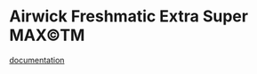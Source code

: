 # Airwick Freshmatic Extra Super MAX©TM

[documentation](https://docs.google.com/document/d/1d5aHkLQ1Vst1asTmGfEMo-kszlfPMPUsBgYGjip1i2o/edit?usp=sharing)